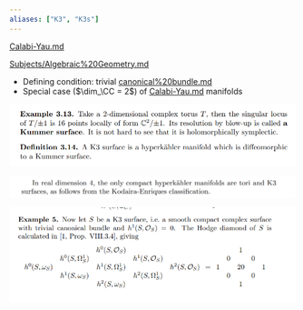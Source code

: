 ```yaml
---
aliases: ["K3", "K3s"]
---
```


[Calabi-Yau.md](Calabi-Yau.md)

[Subjects/Algebraic%20Geometry.md](../Subjects/Algebraic%20Geometry.md)

- Defining condition: trivial [canonical%20bundle.md](canonical%20bundle.md)
- Special case ($\dim_\CC = 2$) of [Calabi-Yau.md](Calabi-Yau.md) manifolds

![](_attachments/Pasted%20image%2020210627224900.png)

![](_attachments/Pasted%20image%2020210627224917.png)

![](_attachments/Pasted%20image%2020210630223310.png)